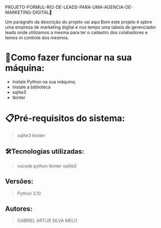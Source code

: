 PROJETO-FORMUL-RIO-DE-LEADS-PARA-UMA-AGENCIA-DE-MARKETING-DIGITAL🚀

Um parágrafo da descrição do projeto vai aqui
Bom este projeto é spbre uma empresa de marketing digital
e nos temps uma tabela de gerenciador leads onde utilizamos
a mesma para ter o cadastro dos colabadores e temos m controle 
dos mesmos.

# 🔌Como fazer funcionar na sua máquina:

- Instale Python na sua máquina;
- Instale a biblioteca
- sqlite3
- tkinter

# 📋Pré-requisitos do sistema:

> sqlite3
> tkinter

## 🛠️Tecnologias utilizadas:

> vscode
> python
> tkinter
> sqlite3 

## Versões:

> Python 3.10
> 

## Autores:

> GABRIEL ARTUR SILVA MELO
